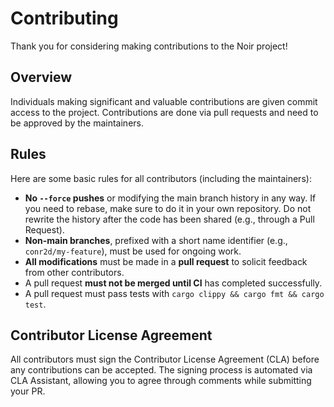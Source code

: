 # Contributing

Thank you for considering making contributions to the Noir project!

## Overview

Individuals making significant and valuable contributions are given commit access to the project. Contributions are done via pull requests and need to be approved by the maintainers.

## Rules

Here are some basic rules for all contributors (including the maintainers):

- **No `--force` pushes** or modifying the main branch history in any way. If you need to rebase, make sure to do it in your own repository. Do not rewrite the history after the code has been shared (e.g., through a Pull Request).
- **Non-main branches**, prefixed with a short name identifier (e.g., `conr2d/my-feature`), must be used for ongoing work.
- **All modifications** must be made in a **pull request** to solicit feedback from other contributors.
- A pull request **must not be merged until CI** has completed successfully.
- A pull request must pass tests with `cargo clippy && cargo fmt && cargo test`.

## Contributor License Agreement

All contributors must sign the Contributor License Agreement (CLA) before any contributions can be accepted. The signing process is automated via CLA Assistant, allowing you to agree through comments while submitting your PR.
